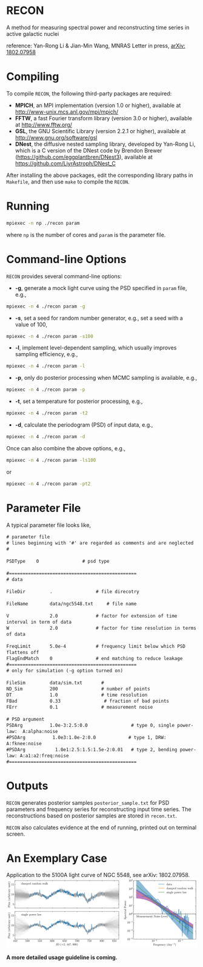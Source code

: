 # RECON
A method for measuring spectral power and reconstructing time series in active galactic nuclei

reference: Yan-Rong Li & Jian-Min Wang, MNRAS Letter in press, [arXiv: 1802.07958](https://arxiv.org/abs/1802.07958)

# Compiling
To compile ``RECON``, the following third-party packages are required:
- **MPICH**, an MPI implementation (version 1.0 or higher), available at http://www-unix.mcs.anl.gov/mpi/mpich/
- **FFTW**, a fast Fourier transform library (version 3.0 or higher), available at http://www.fftw.org/
- **GSL**, the GNU Scientific Library (version 2.2.1 or higher), available at http://www.gnu.org/software/gsl
- **DNest**, the diffusive nested sampling library, developed by Yan-Rong Li, which is a C version of the DNest code by Brendon Brewer (https://github.com/eggplantbren/DNest3), available at https://github.com/LiyrAstroph/DNest_C

After installing the above packages, edit the corresponding library paths in ``Makefile``, and then use ``make`` to compile the ``RECON``.

# Running

```bash
mpiexec -n np ./recon param
```

where ``np`` is the number of cores and ``param`` is the parameter file.  

# Command-line Options
``RECON`` provides several command-line options:
- **-g**, generate a mock light curve using the PSD specified in ``param`` file, e.g.,
```bash
mpiexec -n 4 ./recon param -g
```
- **-s**, set a seed for random number generator, e.g., set a seed with a value of 100,
```bash
mpiexec -n 4 ./recon param -s100
```
- **-l**, implement level-dependent sampling, which usually improves sampling efficiency, e.g.,
```bash
mpiexec -n 4 ./recon param -l
```
- **-p**, only do posterior processing when MCMC sampling is available, e.g.,
```bash
mpiexec -n 4 ./recon param -p
```
- **-t**, set a temperature for posterior processing, e.g.,
```bash
mpiexec -n 4 ./recon param -t2
```
- **-d**, calculate the periodogram (PSD) of input data, e.g.,
```bash
mpiexec -n 4 ./recon param -d
```

Once can also combine the above options, e.g.,
```bash
mpiexec -n 4 ./recon param -ls100
```
or
```bash
mpiexec -n 4 ./recon param -pt2
```

# Parameter File
A typical parameter file looks like,
```
# parameter file
# lines beginning with '#' are regarded as comments and are neglected
#

PSDType    0                # psd type

#===============================================
# data

FileDir         .                # file direcotry

FileName        data/ngc5548.txt     # file name

V               2.0              # factor for extension of time interval in term of data
W               2.0              # factor for time resolution in terms of data  

FreqLimit       5.0e-4           # frequency limit below which PSD flattens off
FlagEndMatch    0                # end matching to reduce leakage
#===============================================
# only for simulation (-g option turned on)

FileSim         data/sim.txt       #
ND_Sim          200                # number of points
DT              1.0                # time resolution
FBad            0.33                # fraction of bad points
FErr            0.1                # measurement noise

# PSD argument
PSDArg          1.0e-3:2.5:0.0                # type 0, single power-law:  A:alpha:noise
#PSDArg          1.0e3:1.0e-2:0.0            # type 1, DRW: A:fknee:noise                         
#PSDArg           1.0e1:2.5:1.5:1.5e-2:0.01   # type 2, bending power-law: A:a1:a2:freq:noise
#===============================================
```

# Outputs 
``RECON`` generates posterior samples ``posterior_sample.txt`` for PSD parameters and frequency series for reconstructing input time series. The reconstructions based on posterior samples are stored in ``recon.txt``.

``RECON`` also calculates evidence at the end of running, printed out on terminal screen.

# An Exemplary Case
Application to the 5100A light curve of NGC 5548, see arXiv: 1802.07958.
![Application to the 5100A light curve of NGC 5548](https://github.com/liyropt/MyGithubPic/blob/master/ngc5548_lc_github.jpg)

**A more detailed usage guideline is coming.**

